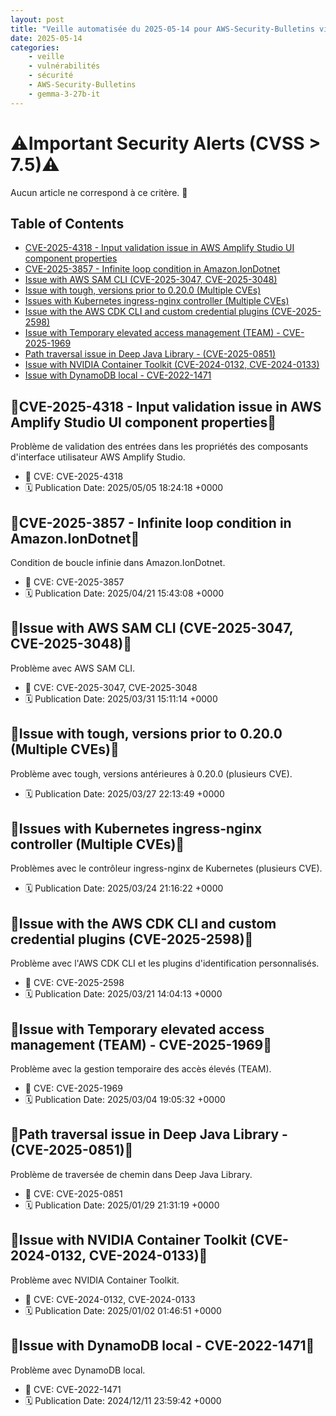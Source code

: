 ```yaml
---
layout: post
title: "Veille automatisée du 2025-05-14 pour AWS-Security-Bulletins via Gemini gemma-3-27b-it"
date: 2025-05-14
categories:
    - veille
    - vulnérabilités
    - sécurité
    - AWS-Security-Bulletins
    - gemma-3-27b-it
---
```

# ⚠️Important Security Alerts (CVSS > 7.5)⚠️
Aucun article ne correspond à ce critère. 🚨

## Table of Contents
* [CVE-2025-4318 - Input validation issue in AWS Amplify Studio UI component properties](CVE-2025-4318)
* [CVE-2025-3857 - Infinite loop condition in Amazon.IonDotnet](CVE-2025-3857)
* [Issue with AWS SAM CLI (CVE-2025-3047, CVE-2025-3048)](Issue-AWS-SAM-CLI)
* [Issue with tough, versions prior to 0.20.0 (Multiple CVEs)](Issue-tough)
* [Issues with Kubernetes ingress-nginx controller (Multiple CVEs)](Issues-Kubernetes)
* [Issue with the AWS CDK CLI and custom credential plugins (CVE-2025-2598)](Issue-AWS-CDK)
* [Issue with Temporary elevated access management (TEAM) - CVE-2025-1969](Issue-TEAM)
* [Path traversal issue in Deep Java Library - (CVE-2025-0851)](Path-traversal)
* [Issue with NVIDIA Container Toolkit (CVE-2024-0132, CVE-2024-0133)](Issue-NVIDIA)
* [Issue with DynamoDB local - CVE-2022-1471](Issue-DynamoDB)

## 🚨CVE-2025-4318 - Input validation issue in AWS Amplify Studio UI component properties🚨
Problème de validation des entrées dans les propriétés des composants d'interface utilisateur AWS Amplify Studio. 
* 🐛 CVE: CVE-2025-4318
* 🗓️ Publication Date: 2025/05/05 18:24:18 +0000

## 🚨CVE-2025-3857 - Infinite loop condition in Amazon.IonDotnet🚨
Condition de boucle infinie dans Amazon.IonDotnet. 
* 🐛 CVE: CVE-2025-3857
* 🗓️ Publication Date: 2025/04/21 15:43:08 +0000

## 🚨Issue with AWS SAM CLI (CVE-2025-3047, CVE-2025-3048)🚨
Problème avec AWS SAM CLI.
* 🐛 CVE: CVE-2025-3047, CVE-2025-3048
* 🗓️ Publication Date: 2025/03/31 15:11:14 +0000

## 🚨Issue with tough, versions prior to 0.20.0 (Multiple CVEs)🚨
Problème avec tough, versions antérieures à 0.20.0 (plusieurs CVE).
* 🗓️ Publication Date: 2025/03/27 22:13:49 +0000

## 🚨Issues with Kubernetes ingress-nginx controller (Multiple CVEs)🚨
Problèmes avec le contrôleur ingress-nginx de Kubernetes (plusieurs CVE).
* 🗓️ Publication Date: 2025/03/24 21:16:22 +0000

## 🚨Issue with the AWS CDK CLI and custom credential plugins (CVE-2025-2598)🚨
Problème avec l'AWS CDK CLI et les plugins d'identification personnalisés.
* 🐛 CVE: CVE-2025-2598
* 🗓️ Publication Date: 2025/03/21 14:04:13 +0000

## 🚨Issue with Temporary elevated access management (TEAM) - CVE-2025-1969🚨
Problème avec la gestion temporaire des accès élevés (TEAM).
* 🐛 CVE: CVE-2025-1969
* 🗓️ Publication Date: 2025/03/04 19:05:32 +0000

## 🚨Path traversal issue in Deep Java Library - (CVE-2025-0851)🚨
Problème de traversée de chemin dans Deep Java Library.
* 🐛 CVE: CVE-2025-0851
* 🗓️ Publication Date: 2025/01/29 21:31:19 +0000

## 🚨Issue with NVIDIA Container Toolkit (CVE-2024-0132, CVE-2024-0133)🚨
Problème avec NVIDIA Container Toolkit.
* 🐛 CVE: CVE-2024-0132, CVE-2024-0133
* 🗓️ Publication Date: 2025/01/02 01:46:51 +0000

## 🚨Issue with DynamoDB local - CVE-2022-1471🚨
Problème avec DynamoDB local.
* 🐛 CVE: CVE-2022-1471
* 🗓️ Publication Date: 2024/12/11 23:59:42 +0000
